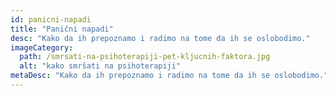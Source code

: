 ```yaml
---
id: panicni-napadi
title: "Panični napadi"
desc: "Kako da ih prepoznamo i radimo na tome da ih se oslobodimo."
imageCategory:
  path: /smrsati-na-psihoterapiji-pet-kljucnih-faktora.jpg
  alt: "kako smršati na psihoterapiji"
metaDesc: "Kako da ih prepoznamo i radimo na tome da ih se oslobodimo."
---
```

